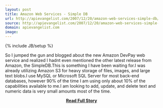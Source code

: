 ```yaml
---
layout: post
title: Amazon Web Services - Simple DB
url: http://apievangelist.com/2007/12/20/amazon-web-services-simple-db/
source: http://apievangelist.com/2007/12/20/amazon-web-services-simple-db/
domain: apievangelist.com
image: 
---
```

{% include JB/setup %}<p>So I jumped the gun and blogged about the new Amazon DevPay web service and realized I hadnt even mentioned the other latest release from Amazon, the SimpleDB.This is something I have been waiting for.I was already utilizing Amazon S3 for heavy storage of files, images, and large text blobs.I use MySQL or Microsoft SQL Server for most back-end databases, however 90% of the time I am using only about 10% of the capabilities available to me.I am looking to add, update, and delete text and numeric data is very small amounts most of the time.</p>
<center><p><a href="http://apievangelist.com/2007/12/20/amazon-web-services-simple-db/" style='padding:25px; font-sze:18px; font-weight: bold;'>Read Full Story</a></p></center>
